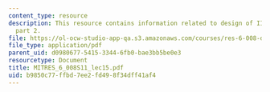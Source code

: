 ```yaml
---
content_type: resource
description: This resource contains information related to design of IIR digital filters,
  part 2.
file: https://ol-ocw-studio-app-qa.s3.amazonaws.com/courses/res-6-008-digital-signal-processing-spring-2011/b9850c77ffbd7ee2fd498f34dff41af4_MITRES_6_008S11_lec15.pdf
file_type: application/pdf
parent_uid: d0980677-5415-3344-6fb0-bae3bb5be0e3
resourcetype: Document
title: MITRES_6_008S11_lec15.pdf
uid: b9850c77-ffbd-7ee2-fd49-8f34dff41af4
---
```

